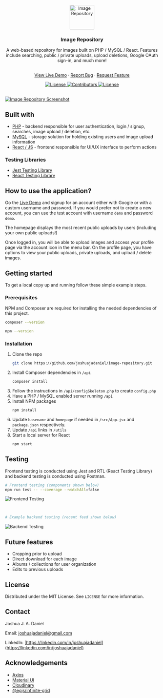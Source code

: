 <div align="center">
  <a href="https://joshuajadaniel.com/image-repository/build">
    <img src="https://joshuajadaniel.com/image-repository/showcase/logo.png" alt="Image Repository" width="auto" height="80">
  </a>
  <h3>Image Repository</h3>
  A web-based repository for images built on PHP / MySQL / React. Features include searching, public / private uploads, upload deletions, Google OAuth sign-in, and much more!
  <br />
  <br />
  <p> 
    <a href="https://joshuajadaniel.com/image-repository/build">View Live Demo</a>
    ·
    <a href="https://github.com/joshuajadaniel/image-repository/issues/new">Report Bug</a>
    ·
    <a href="https://github.com/joshuajadaniel/image-repository/issues/new">Request Feature</a>
  </p>

  <a href="https://linkedin.com/in/joshuajadaniel">
    <img alt="License" src="https://img.shields.io/badge/-LinkedIn-gray.svg?logo=linkedin" />
  </a>
  <a href="https://github.com/joshuajadaniel/image-repository/graphs/contributors">
    <img alt="Contributors" src="https://img.shields.io/github/contributors/joshuajadaniel/image-repository?color=green" />
  </a>
  <a href="https://github.com/joshuajadaniel/image-repository/blob/master/LICENSE">
    <img alt="License" src="https://img.shields.io/github/license/joshuajadaniel/image-repository" />
  </a>
  <br />
  <br />
</div>

[![Image Repository Screenshot](https://joshuajadaniel.com/image-repository/showcase/image-repository.jpg)](https://joshuajadaniel.com/image-repository/build)




## Built with
* [PHP](https://www.php.net) - backend responsible for user authentication, login / signup, searches, image upload / deletion, etc.
* [MySQL](https://www.mysql.com) - storage solution for holding existing users and image upload information
* [React / JS](https://reactjs.org) - frontend responsible for UI/UX interface to perform actions

### Testing Libraries
* [Jest Testing Library](https://jestjs.io)
* [React Testing Library](https://testing-library.com/docs/react-testing-library/intro)




## How to use the application?
Go the [Live Demo](https://joshuajadaniel.com/image-repository/build) and signup for an account either with Google or with a custom username and password. If you would prefer not to create a new account, you can use the test account with username `demo` and password `demo`.

The homepage displays the most recent public uploads by users (including your own public uploads!)

Once logged in, you will be able to upload images and access your profile page via the account icon in the menu bar. On the profile page, you have options to view your public uploads, private uploads, and upload / delete images.




## Getting started
To get a local copy up and running follow these simple example steps.

### Prerequisites
NPM and Composer are required for installing the needed dependencies of this project.
```sh
composer --version
```
```sh
npm --version
```

### Installation
1. Clone the repo
   ```sh
   git clone https://github.com/joshuajadaniel/image-repository.git
   ```
2. Install Composer dependencies in `/api`
   ```sh
   composer install
   ```
3. Follow the instructions in `/api/configSkeleton.php` to create `config.php`
4. Have a PHP / MySQL enabled server running `/api`
5. Install NPM packages
   ```sh
   npm install
   ```
6. Update `basename` and `homepage` if needed in `/src/App.jsx` and `package.json` respectively.
7. Update `/api` links in `/utils`
8. Start a local server for React
   ```sh
   npm start
   ```




## Testing
Frontend testing is conducted using Jest and RTL (React Testing Library) and backend testing is conducted using Postman.

```sh
# Frontend testing (components shown below)
npm run test -- --coverage --watchAll=false
```
![Frontend Testing](https://joshuajadaniel.com/image-repository/showcase/frontend-testing.png)

<br />

```sh
# Example backend testing (recent feed shown below)
```
![Backend Testing](https://joshuajadaniel.com/image-repository/showcase/backend-testing.png)




## Future features
* Cropping prior to upload
* Direct download for each image
* Albums / collections for user organization
* Edits to previous uploads




## License
Distributed under the MIT License. See `LICENSE` for more information.




## Contact
Joshua J. A. Daniel

Email: joshuajadaniel@gmail.com

LinkedIn: [https://linkedin.com/in/joshuajadaniel](https://linkedin.com/in/joshuajadaniel)




## Acknowledgements
* [Axios](https://github.com/axios/axios)
* [Material UI](https://material-ui.com)
* [Cloudinary](https://cloudinary.com)
* [@egjs/infinite-grid](https://github.com/naver/egjs-infinitegrid)
